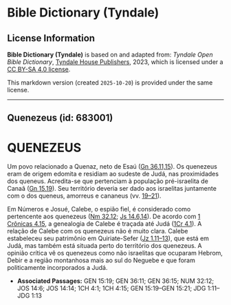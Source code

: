 # Bible Dictionary (Tyndale)

## License Information

**Bible Dictionary (Tyndale)** is based on and adapted from: _Tyndale Open Bible Dictionary_, [Tyndale House Publishers](https://tyndaleopenresources.com/), 2023, which is licensed under a [CC BY-SA 4.0 license](https://creativecommons.org/licenses/by-sa/4.0/legalcode.en).

This markdown version (created `2025-10-20`) is provided under the same license.



--------------------------------

## Quenezeus (id: 683001)

QUENEZEUS
=========

Um povo relacionado a Quenaz, neto de Esaú ([Gn 36\.11,15](https://ref.ly/Gen36:11,Gen36:15)). Os quenezeus eram de origem edomita e residiam ao sudeste de Judá, nas proximidades dos queneus. Acredita\-se que pertenciam à população pré\-israelita de Canaã ([Gn 15\.19](https://ref.ly/Gen15:19)). Seu território deveria ser dado aos israelitas juntamente com o dos queneus, amorreus e cananeus (vv. [19–21](https://ref.ly/Gen15:19-Gen15:21)).

Em Números e Josué, Calebe, o espião fiel, é considerado como pertencente aos quenezeus ([Nm 32\.12](https://ref.ly/Num32:12); [Js 14\.6,14](https://ref.ly/Josh14:6,Josh14:14)). De acordo com [1 Crônicas 4\.15](https://ref.ly/1Chr4:15), a genealogia de Calebe é traçada até Judá ([1Cr 4\.1](https://ref.ly/1Chr4:1)). A relação de Calebe com os quenezeus não é muito clara. Calebe estabeleceu seu patrimônio em Quiriate\-Sefer ([Jz 1\.11–13](https://ref.ly/Judg1:11-Judg1:13)), que está em Judá, mas também está situada perto do território dos quenezeus. A opinião crítica vê os quenezeus como não israelitas que ocuparam Hebrom, Debir e a região montanhosa mais ao sul do Neguebe e que foram politicamente incorporados a Judá.

* **Associated Passages:** GEN 15:19; GEN 36:11; GEN 36:15; NUM 32:12; JOS 14:6; JOS 14:14; 1CH 4:1; 1CH 4:15; GEN 15:19–GEN 15:21; JDG 1:11–JDG 1:13

